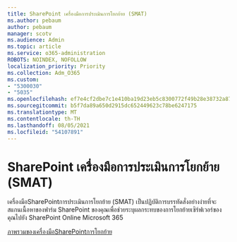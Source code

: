 ```yaml
---
title: SharePoint เครื่องมือการประเมินการโยกย้าย (SMAT)
ms.author: pebaum
author: pebaum
manager: scotv
ms.audience: Admin
ms.topic: article
ms.service: o365-administration
ROBOTS: NOINDEX, NOFOLLOW
localization_priority: Priority
ms.collection: Adm_O365
ms.custom:
- "5300030"
- "5035"
ms.openlocfilehash: ef7e4cf2dbe7c1e410ba19d23eb5c8300772f49b28e38732a87722259b46f02d
ms.sourcegitcommit: b5f7da89a650d2915dc652449623c78be6247175
ms.translationtype: MT
ms.contentlocale: th-TH
ms.lasthandoff: 08/05/2021
ms.locfileid: "54107891"
---
```

# <a name="sharepoint-migration-assessment-tool-smat"></a>SharePoint เครื่องมือการประเมินการโยกย้าย (SMAT)

เครื่องมือSharePointการประเมินการโยกย้าย (SMAT) เป็นปฏิบัติการบรรทัดสั่งอย่างง่ายที่จะสแกนเนื้อหาของฟาร์ม SharePoint ของคุณเพื่อช่วยระบุผลกระทบของการโยกย้ายเซิร์ฟเวอร์ของคุณไปยัง SharePoint Online Microsoft 365

[ภาพรวมของเครื่องมือSharePointการโยกย้าย](https://docs.microsoft.com/sharepointmigration/overview-of-the-sharepoint-migration-assessment-tool)
